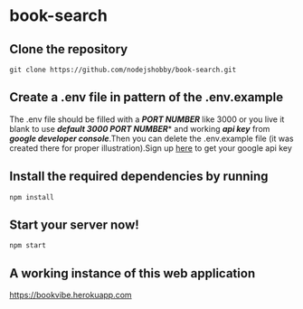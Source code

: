 # book-search

## Clone the repository
```
git clone https://github.com/nodejshobby/book-search.git
```
## Create a .env file in pattern of the .env.example
The .env file should be filled with a ***PORT NUMBER*** like 3000 or you live it blank to use ***default 3000 PORT NUMBER**** and working ***api key*** from ***google developer console***.Then you can delete the .env.example file (it was created there for proper illustration).Sign up [here](https://console.developers.google.com/) to get your google api key 

## Install the required dependencies by running
```
npm install
```
## Start your server now!
```
npm start
```

## A working instance of this web application
https://bookvibe.herokuapp.com


